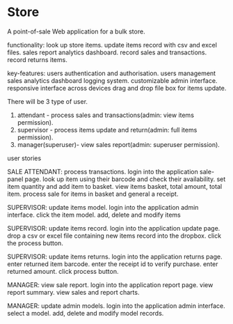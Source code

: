 # Store
A point-of-sale Web application for a bulk store. 

functionality:
look up store items.
update items record with csv and excel files.
sales report analytics dashboard.
record sales and transactions.
record returns items.


key-features:
users authentication and authorisation.
users management 
sales analytics dashboard
logging system.
customizable admin interface.
responsive interface across devices
drag and drop file box for items update.



There will be 3 type of user.
1. attendant - process sales and transactions(admin: view items permission).
2. supervisor - process items update and return(admin: full items permission).
3. manager(superuser)- view sales report(admin: superuser permission).




user stories

SALE ATTENDANT: process transactions.
login into the application sale-panel page.
look up item using their barcode and check their availability.
set item quantity and add item to basket.
view items basket, total amount, total item.
process sale for items in basket and general a receipt.

SUPERVISOR: update items model.
login into the application admin interface.
click the item model.
add, delete and modify items

SUPERVISOR: update items record.
login into the application update page.
drop a csv or excel file containing new items record into the dropbox.
click the process button.

SUPERVISOR: update items returns.
login into the application returns page.
enter returned item barcode.
enter the receipt id to verify purchase.
enter returned amount.
click process button.

MANAGER: view sale report.
login into the application report page.
view report summary.
view sales and report charts.

MANAGER: update admin models.
login into the application admin interface.
select a model.
add, delete and modify model records.








